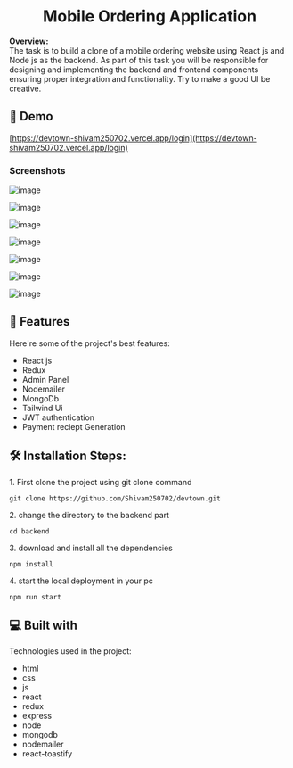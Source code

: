 <h1 align="center" id="title">Mobile Ordering Application</h1>

<p id="description"><b>Overview:</b><br>The task is to build a clone of a mobile ordering website using React js and Node js as the backend. As part of this task you will be responsible for designing and implementing the backend and frontend components ensuring proper integration and functionality. Try to make a good UI be creative.</p>

<h2>🚀 Demo</h2>

[https://devtown-shivam250702.vercel.app/login](https://devtown-shivam250702.vercel.app/login)

<h3> Screenshots</h3>


![image](https://github.com/Shivam250702/devtown/assets/103785990/b20957b8-7e6c-4ac6-9dec-5b7a361da9c8)


![image](https://github.com/Shivam250702/devtown/assets/103785990/d72b8425-26e7-4997-ad65-65da99f78aa9)

![image](https://github.com/Shivam250702/devtown/assets/103785990/af76d4cd-be9f-4ab5-8486-1a3c9f5673d7)

![image](https://github.com/Shivam250702/devtown/assets/103785990/23aaee27-bb46-4f74-82f2-dd954cf1c931)

![image](https://github.com/Shivam250702/devtown/assets/103785990/d7d886bd-8693-4208-8bfd-4407bf71bb83)

![image](https://github.com/Shivam250702/devtown/assets/103785990/3c35be0d-52c5-4c33-aa34-f77dbd5bd7a9)

![image](https://github.com/Shivam250702/devtown/assets/103785990/465ecf85-8c1c-4a3f-bf1f-b69d33ba2b21)







  
  
<h2>🧐 Features</h2>

Here're some of the project's best features:

*   React js
*   Redux
*   Admin Panel
*   Nodemailer
*   MongoDb
*   Tailwind Ui
*   JWT authentication
*   Payment reciept Generation

<h2>🛠️ Installation Steps:</h2>

<p>1. First clone the project using git clone command</p>

```
git clone https://github.com/Shivam250702/devtown.git
```

<p>2. change the directory to the backend part</p>

```
cd backend
```

<p>3. download and install all the dependencies</p>

```
npm install
```

<p>4. start the local deployment in your pc</p>

```
npm run start
```

  
  
<h2>💻 Built with</h2>

Technologies used in the project:

*   html
*   css
*   js
*   react
*   redux
*   express
*   node
*   mongodb
*   nodemailer
*   react-toastify
